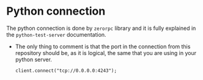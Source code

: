 # **Python connection**

The python connection is done by `zerorpc` library and it is fully explained in the
`python-test-server` documentation.

* The only thing to comment is that the port in the connection from this repository
  should be, as it is logical, the same that you are using in your python server.

      client.connect("tcp://0.0.0.0:4243");
